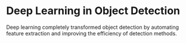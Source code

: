 # Deep Learning in Object Detection

Deep learning completely transformed object detection by automating feature extraction and improving the efficiency of detection methods.
